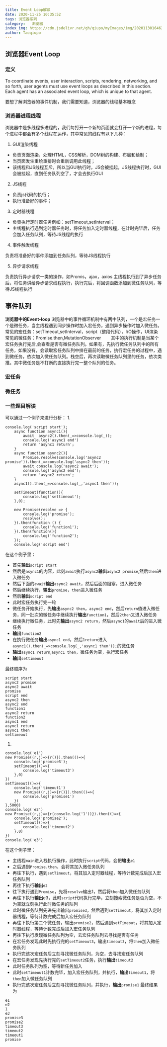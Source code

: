 ```yaml
---
title: Event Loop解读
date: 2020-11-25 10:35:52
tags: 浏览器系列
category:   浏览器
index_img: https://cdn.jsdelivr.net/gh/qiupo/myImages/img/20201130164621.png
author: Taoqiupo
---
```

## 浏览器Event Loop
### 定义
To coordinate events, user interaction, scripts, rendering, networking, and so forth, user agents must use event loops as described in this section. Each agent has an associated event loop, which is unique to that agent.

要想了解浏览器的事件机制，我们需要知道，浏览器的线程基本概念
### 浏览器进程线程
浏览器中是多线程多进程的，我们每打开一个新的页面就会打开一个新的进程，每个进程中都会有多个线程在运作，其中常见的线程有以下几种：
1. GUI渲染线程
+ 负责页面渲染，处理HTML，CSS解析，DOM树的构建、布局和绘制；
+ 当页面发生重绘重排时会重新调用此线程；
+ 该线程和JS线程互斥，所以当GUI执行时，JS会被挂起，JS线程执行时，GUI会被挂起，直到任务队列空了，才会去执行GUI

2. JS线程
+ 负责js代码的执行；
+ 执行准备好的事件；

3. 定时器线程
+ 负责执行定时器任务例如：setTimeout,setInterval；
+ 主线程执行遇到定时器任务时，将任务加入定时器线程，在计时完毕后，任务会加入任务队列，等待JS线程的执行

4. 事件触发线程

负责将准备好的事件添加到任务队列，等待JS线程执行

5. 异步请求线程

负责执行异步请求一类的操作，如Promis，ajax，axios
主线程执行到了异步任务后，将任务讲给异步请求线程执行，执行完后，将回调函数添加到微任务队列，等待JS线程执行
## 事件队列
**浏览器中的Event-loop**
浏览器中的事件循环机制中有两中队列，一个是宏任务一个是微任务，当主线程遇到同步操作时加入宏任务，遇到异步操作时加入微任务。常见的宏任务：setTimeout,setInterval，script（整段代码），I/O操作，UI渲染常见的微任务：Promise.then,MutationObserver
&emsp;&emsp;其中的执行机制是当某个宏任务执行完后,会查看是否有微任务队列。如果有，先执行微任务队列中的所有任务，如果没有，会读取宏任务队列中排在最前的任务，执行宏任务的过程中，遇到微任务，依次加入微任务队列。栈空后，再次读取微任务队列里的任务，依次类推。其中微任务是不打断的直接执行完一整个队列的任务。
### 宏任务
### 微任务

### 一些题目解读
可以通过一个例子来进行分析：
1. 
```
console.log('script start');
    async function async1(){
        await  async2().then(_=>console.log(_));
        console.log('async1 end')
        return 'async1 return';
    }
    async function async2(){
        Promise.resolve(console.log('async2 promise')).then(_=>console.log('async2 then'));
        await console.log('async2 await');
        console.log('async2 end');
        return 'async2 return';
    }
    async1().then(_=>console.log(_,'async1 then'));

    setTimeout(function(){
        console.log('settimeout');
    },0);

    new Promise(resolve => {
        console.log('promise');
        resolve();
    }).then(function () {
        console.log('function1');
    }).then(function(){
        console.log('function2');
    });
    console.log('script end')
```
在这个例子里：
+ 首先**输出**`script start`
+ 然后是`async1`的内容，此刻`await`执行`async2`**输出**`async2 promise`,然后`then`进入微任务
+ 然后下面的`await`**输出**`async2 await`，然后后面的阻塞，进入微任务
+ 然后继续执行，**输出**`promise`，`then`进入微任务
+ 然后**输出**`script end`
+ 此时宏任务执行完一轮
+ 微任务开始执行，先**输出**`async2 then`，`async2 end`，然后`return`值进入微任务，同一批次的微任务中继续执行**输出**`function1`，然后`2then`又进入微任务
+ 继续执行微任务，此时先**输出**`async2 return`，然后`async1`的`await`后的进入微任务
+ **输出**`function2`
+ 在执行微任务**输出**`async1 end`，然后`1return`进入`async1().then(_=>console.log(_,'async1 then'));`的微任务
+ **输出**`async1 return`,`async1 then`，微任务为空，执行宏任务
+ **输出**`settimeout`

最终顺序为
```
script start
async2 promise
async2 await
promise
script end
async2 then
async2 end
function1
async2 return
function2
async1 end
async1 return
async1 then
settimeout
```

1. 
```
console.log('e1')
new Promise((r,j)=>{r()}).then(()=>{
    console.log('promise3');
    setTimeout(()=>{
        console.log('timeout3')
    },0)
})
setTimeout(()=>{
    console.log('timeout1')
    new Promise((r,j)=>{r()}).then(()=>{
        console.log('promise1')
    })
},5000)
console.log('e2')
new Promise((r,j)=>{r(console.log('1'))}).then(()=>{
    console.log('promise2');
    setTimeout(()=>{
        console.log('timeout2')
    },0)
})
console.log('e3')
```
在这个例子里：
+ 主线程`main`进入栈执行操作，此时执行`script`代码，会把**输出**`e1`
+ 之后遇到`Promise.then`，会将其加入微任务队列
+ 再往下执行，遇到`setTimeout`，将其加入定时器线程，等待计数完成后加入宏任务队列
+ 再往下执行**输出**`e2`
+ 往下执行遇到`Promise`，先将`resolve`输出1，然后将`then`加入微任务队列
+ 再往下执行**输出**e3，此时`script`代码执行完毕，立刻搜索微任务是否为空，不为空就立刻执行此时微任务的队列
+ 此时微任务队列先进先出输出`promise3`，然后遇到`setTimeout`，将其加入定时器线程，等待计数完成后加入宏任务队列
+ 再往下执行第二个微任务，输出`promise2`，然后遇到`setTimeout`，将其加入定时器线程，等待计数完成后加入宏任务队列
+ 再往下执行发现微任务队列为空，去宏任务队列去寻找是否有任务
+ 在宏任务发现此时先执行完的`setTimeout3`，输出`timeout3`，将`then`加入微任务队列
+ 执行完该次宏任务后立刻寻找微任务队列，为空，去寻找宏任务队列
+ 在宏任务发现先执行完的`setTimeout2`任务，执行**输出**`timeout2`
+ 此时任务队列为空，等待新任务加入
+ 此时`setTimeout1`计数完毕，加入宏任务队列，并执行，**输出**`timeout1`，将`then`加入微任务队列
+ 执行完该次宏任务后立刻寻找微任务队列，并执行，**输出**`promise1`
最终结果为
```
e1 
e2 
1 
e3 
promise3 
promise2 
timeout3 
timeout2 
timeout1 
promise
```